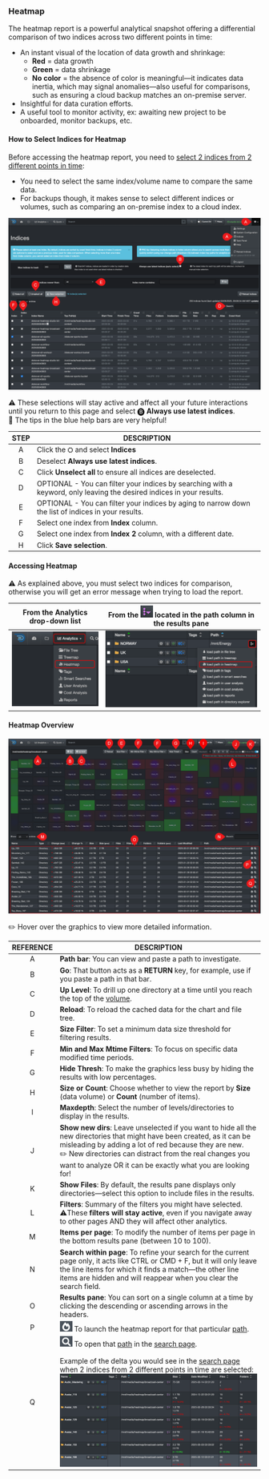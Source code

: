 <p id="heatmap"></p>

### Heatmap 

The heatmap report is a powerful analytical snapshot offering a differential comparison of two indices across two different points in time:

- An instant visual of the location of data growth and shrinkage:
  - **Red** = data growth
  - **Green** = data shrinkage
  - **No color** = the absence of color is meaningful—it indicates data inertia, which may signal anomalies—also useful for comparisons, such as ensuring a cloud backup matches an on-premise server.
- Insightful for data curation efforts.
- A useful tool to monitor activity, ex: awaiting new project to be onboarded, monitor backups, etc.


#### How to Select Indices for Heatmap

Before accessing the heatmap report, you need to [select 2 indices from 2 different points in time](#index_selection):

- You need to select the same index/volume name to compare the same data.
- For backups though, it makes sense to select different indices or volumes, such as comparing an on-premise index to a cloud index.

![Image: Indices Selection for Heatmap Report](images/analytics_heatmap_indices_selection.png)

⚠️ These selections will stay active and affect all your future interactions until you return to this page and select 🅑 **Always use latest indices**.
<br>🔆 The tips in the blue help bars are very helpful!

| STEP | DESCRIPTION |
| :---: | --- |
| A | Click the ⛭ and select **Indices** |
| B | Deselect **Always use latest indices**. |
| C | Click **Unselect all** to ensure all indices are deselected. |
| D | OPTIONAL - You can filter your indices by searching with a keyword, only leaving the desired indices in your results. |
| E | OPTIONAL - You can filter your indices by aging to narrow down the list of indices in your results. |
| F | Select one index from  **Index**  column. |
| G | Select one index from  **Index 2**  column, with a different date. |
| H | Click  **Save selection**. |




#### Accessing Heatmap

⚠️ As explained above, you must select two indices for comparison, otherwise you will get an error message when trying to load the report.

| From the **Analytics** drop-down list | From the <img src="images/icon_more.png" width="25"> located in the path column in the results pane |
| --- | --- |
| <img src="images/analytics_select_heatmap.png" width="300"> | <img src="images/analytics_access_via_results_pane_heatmap.png" width="600"> |



#### Heatmap Overview

![Image: Heatmap Report Overview](images/analytics_heatmap_2025.png)

✏️ Hover over the graphics to view more detailed information.

| REFERENCE | DESCRIPTION |
| :---: | --- |
| A | **Path bar**: You can view and paste a path to investigate. |
| B | **Go**: That button acts as a  **RETURN**  key, for example, use if you paste a path in that bar. |
| C | **Up Level**: To drill up one directory at a time until you reach the top of the [volume](#volume). |
| D | **Reload**: To reload the cached data for the chart and file tree. |
| E |  **Size Filter**: To set a minimum data size threshold for filtering results. |
| F | **Min and Max Mtime Filters**: To focus on specific data modified time periods. |
| G | **Hide Thresh**: To make the graphics less busy by hiding the results with low percentages. |
| H | **Size or Count**: Choose whether to view the report by **Size** (data volume) or **Count** (number of items). |
| I | **Maxdepth**: Select the number of levels/directories to display in the results. |
| J | **Show new dirs**: Leave unselected if you want to hide all the new directories that might have been created, as it can be misleading by adding a lot of red because they are new.<br>✏️ New directories can distract from the real changes you want to analyze OR it can be exactly what you are looking for! |
| K | **Show Files**: By default, the results pane displays only directories—select this option to include files in the results. |
| L | **Filters**: Summary of the filters you might have selected.<br>⚠️These **filters will stay active**, even if you navigate away to other pages AND they will affect other analytics. |
| M | **Items per page**: To modify the number of items per page in the bottom results pane (between 10 to 100). |
| N |  **Search within page**: To refine your search for the current page only, it acts like CTRL or CMD + F, but it will only leave the line items for which it finds a match—the other line items are hidden and will reappear when you clear the search field. |
| O | **Results pane**: You can sort on a single column at a time by clicking the descending or ascending arrows in the headers. |
| P | <img src="images/icon_heatmap_load.png" width="25"> To launch the heatmap report for that particular [path](#path). |
| Q | <img src="images/icon_heatmpa_magnifying_glass.png" width="25"> To open that [path](#path) in the [search page](#search_page).<br><br>Example of the delta you would see in the [search page](#search_page) when 2 indices from 2 different points in time are selected:<br><img src="images/analytics_heatmap_search_page_delta.png" width=""> |

